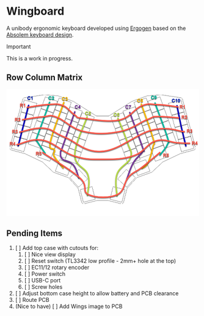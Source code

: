 # Wingboard
A unibody ergonomic keyboard developed using [Ergogen](https://github.com/ergogen/ergogen) based on the [Absolem keyboard design](https://zealot.hu/absolem/).

> [!IMPORTANT]
> This is a work in progress.

## Row Column Matrix
![Rows and Columns matrix](./images/row-column-matrix.png)

## Pending Items
1. [ ] Add top case with cutouts for:
    1. [ ] Nice view display
    2. [ ] Reset switch (TL3342 low profile - 2mm+ hole at the top)
    3. [ ] EC11/12 rotary encoder
    4. [ ] Power switch
    5. [ ] USB-C port
    6. [ ] Screw holes
 2. [ ] Adjust bottom case height to allow battery and PCB clearance
 3. [ ] Route PCB
 4. (Nice to have) [ ] Add Wings image to PCB